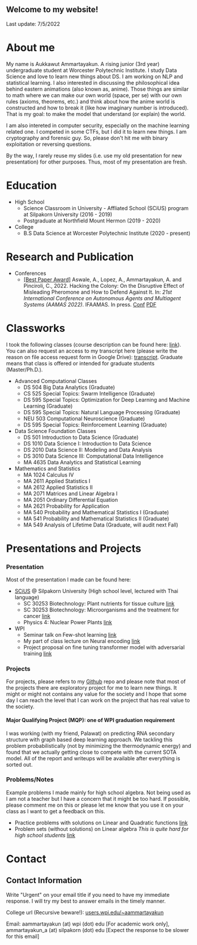 ## Welcome to my website!
Last update: 7/5/2022

# About me

My name is Aukkawut Ammartayakun. A rising junior (3rd year) undergraduate student at Worcester Polytechnic Institute. I study Data Science and love to learn new things about DS. I am working on NLP and statistical learning. I also interested in discussing the philosophical idea behind eastern animations (also known as, anime). Those things are similar to math where we can make our own world (space, per se) with our own rules (axioms, theorems, etc.) and think about how the anime world is constructed and how to break it (like how imaginary number is introduced). That is my goal: to make the model that understand (or explain) the world.

I am also intereted in computer security, especially on the machine learning related one. I competed in some CTFs, but I did it to learn new things. I am cryptography and forensic guy. So, please don't hit me with binary exploitation or reversing questions.

By the way, I rarely reuse my slides (i.e. use my old presentation for new presentation) for other purposes. Thus, most of my presentation are fresh.

# Education

* High School
  * Science Classroom in University - Affliated School (SCiUS) program at Silpakorn University (2016 - 2019)
  * Postgraduate at Northfield Mount Hermon (2019 - 2020)
* College
  * B.S Data Science at Worcester Polytechnic Institute (2020 - present)

# Research and Publication

* Conferences
  * [[Best Paper Award]](https://aamas2022-conference.auckland.ac.nz/awards/best-paper-and-demonstration/) Aswale, A., Lopez, A., Ammartayakun, A. and Pinciroli, C., 2022. Hacking the Colony: On the Disruptive Effect of Misleading Pheromone and How to Defend Against It. In: *21st International Conference on Autonomous Agents and Multiagent Systems (AAMAS 2022)*. IFAAMAS. In press. [Conf](https://aamas2022-conference.auckland.ac.nz/accepted/papers/) [PDF](https://arxiv.org/abs/2202.01808) 

# Classworks

I took the following classes (course description can be found here: [link](https://www.wpi.edu/academics/calendar-courses/course-descriptions)). You can also request an access to my transcript here (please write the reason on file access request form in Google Drive): [transcript](https://drive.google.com/file/d/1b3ABmwZHVLM2yhVOMYPU3Ey_2JBAIamR/view?usp=sharing). Graduate means that class is offered or intended for graduate students (Master/Ph.D.).

* Advanced Computational Classes
  *  DS 504 Big Data Analytics (Graduate)
  *  CS 525 Special Topics: Swarm Intelligence (Graduate)
  *  DS 595 Special Topics: Optimization for Deep Learning and Machine Learning (Graduate)
  *  DS 595 Special Topics: Natural Language Processing (Graduate)
  *  NEU 503 Computational Neuroscience (Graduate)
  *  DS 595 Special Topics: Reinforcement Learning (Graduate)
* Data Science Foundation Classes
  *  DS 501 Introduction to Data Science (Graduate)
  *  DS 1010 Data Science I: Introduction to Data Science
  *  DS 2010 Data Science II: Modeling and Data Analysis
  *  DS 3010 Data Science III: Computational Data Intelligence 
  *  MA 4635 Data Analytics and Statistical Learning
* Mathematics and Statistics
  *  MA 1024 Calculus IV
  *  MA 2611 Applied Statistics I
  *  MA 2612 Applied Statistics II  
  *  MA 2071 Matrices and Linear Algebra I
  *  MA 2051 Ordinary Differential Equation
  *  MA 2621 Probability for Application
  *  MA 540 Probability and Mathematical Statistics I (Graduate)
  *  MA 541 Probability and Mathematical Statistics II (Graduate)
  *  MA 549 Analysis of Lifetime Data (Graduate, will audit next Fall)

# Presentations and Projects

### Presentation

Most of the presentation I made can be found here:

* [SCiUS](http://scius.sc.su.ac.th/) @ Silpakorn University (High school level, lectured with Thai language)
  * SC 30253 Biotechnology: Plant nutrients for tissue culture [link](/collections/presentation/biotech_essential_nutrients.pdf)
  * SC 30253 Biotechnology: Microorganisms and the treatment for cancer [link](/collections/presentation/Medical_Biotech%20(2).pdf)
  * Physics 4: Nuclear Power Plants [link](/collections/presentation/L14NuclearPP_lq.pdf)
* WPI
  * Seminar talk on Few-shot learning [link](/collections/presentation/ds595_optimization.pdf)
  * My part of class lecture on Neural encoding [link](/collections/presentation/Neural_encoding_2ndHalf.pdf)
  * Project proposal on fine tuning transformer model with adversarial training [link](/collections/presentation/ds595_proposal.pdf)

### Projects

For projects, please refers to my [Github](https://github.com/aukkawut) repo and please note that most of the projects there are exploratory project for me to learn new things. It might or might not contains any value for the society and I hope that some day I can reach the level that I can work on the project that has real value to the society.

#### Major Qualifying Project (MQP): one of WPI graduation requirement

I was working (with my friend, Palawat) on predicting RNA secondary structure with graph based deep learning approach. We tackling this problem probabilistically (not by minimizing the thermodynamic energy) and found that we actually getting close to compete with the current SOTA model. All of the report and writeups will be available after everything is sorted out.

### Problems/Notes

Example problems I made mainly for high school algebra. Not being used as I am not a teacher but I have a concern that it might be too hard. If possible, please comment me on this or please let me know that you use it on your class as I want to get a feedback on this.

* Practice problems with solutions on Linear and Quadratic functions [link](/collections/GenMath2022/practice_problems/Quadratic.pdf)
* Problem sets (without solutions) on Linear algebra *This is quite hard for high school students* [link](/collections/GenMath2022/practice_problems/LA1_Psets.pdf)

# Contact

## Contact Information

Write "Urgent" on your email title if you need to have my immediate response. I will try my best to answer emails in the timely manner.
 
College url (Recursive beware!): [users.wpi.edu/~aammartayakun](https://users.wpi.edu/~aammartayakun)

Email: aammartayakun (at) wpi (dot) edu [For academic work only], ammartayakun_a (at) silpakorn (dot) edu [Expect the response to be slower for this email]
